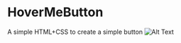 # HoverMeButton
A simple HTML+CSS to create a simple button
![Alt Text](https://im2.ezgif.com/tmp/ezgif-2-bd749b0bd9.gif)

